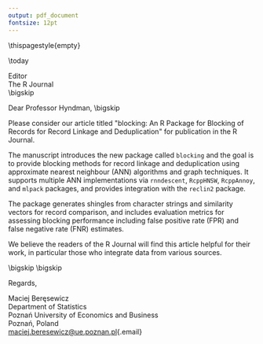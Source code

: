 ```yaml
---
output: pdf_document
fontsize: 12pt
---
```


\thispagestyle{empty}

\today

Editor\
The R Journal\
\bigskip

Dear Professor Hyndman, \bigskip

Please consider our article titled "blocking: An R Package for Blocking
of Records for Record Linkage and Deduplication" for publication in the
R Journal.

The manuscript introduces the new package called `blocking` and the goal
is to provide blocking methods for record linkage and deduplication
using approximate nearest neighbour (ANN) algorithms and graph
techniques. It supports multiple ANN implementations via `rnndescent`,
`RcppHNSW`, `RcppAnnoy`, and `mlpack` packages, and provides integration
with the `reclin2` package.

The package generates shingles from character strings and similarity
vectors for record comparison, and includes evaluation metrics for
assessing blocking performance including false positive rate (FPR) and
false negative rate (FNR) estimates.

We believe the readers of the R Journal will find this article helpful
for their work, in particular those who integrate data from various sources.

\bigskip
\bigskip

Regards,

Maciej Beręsewicz\
Department of Statistics\
Poznań University of Economics and Business\
Poznań, Poland\
[maciej.beresewicz\@ue.poznan.pl](mailto:maciej.beresewicz@ue.poznan.pl){.email}
